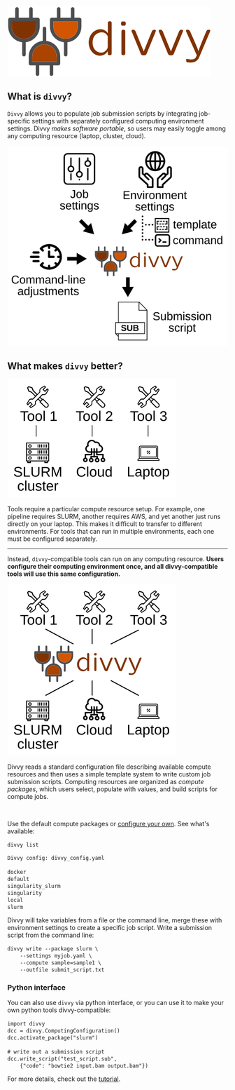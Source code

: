 ![Logo](img/divvy_logo.svg)

## What is `divvy`?

`Divvy` allows you to populate job submission scripts by integrating job-specific settings with separately configured computing environment settings. Divvy *makes software portable*, so users may easily toggle among any computing resource (laptop, cluster, cloud). 

![Merge](img/divvy-merge.svg)
## What makes `divvy` better?

![NoDivvy](img/nodivvy.svg)

Tools require a particular compute resource setup. For example, one pipeline requires SLURM, another requires AWS, and yet another just runs directly on your laptop. This makes it difficult to transfer to different environments. For tools that can run in multiple environments, each one must be configured separately.

<hr>


Instead, `divvy`-compatible tools can run on any computing resource. **Users configure their computing environment once, and all divvy-compatible tools will use this same configuration.**

![Connect](img/divvy-connect.svg)

Divvy reads a standard configuration file describing available compute resources and then uses a simple template system to write custom job submission scripts. Computing resources are organized as *compute packages*, which users select, populate with values, and build scripts for compute jobs. 

<br clear="all"/>

Use the default compute packages or [configure your own](configuration.md).  See what's available:

```{console}
divvy list
```

```{console}
Divvy config: divvy_config.yaml

docker
default
singularity_slurm
singularity
local
slurm
```


Divvy will take variables from a file or the command line, merge these with environment settings to create a specific job script. Write a submission script from the command line:

```{console}
divvy write --package slurm \
	--settings myjob.yaml \
	--compute sample=sample1 \
	--outfile submit_script.txt
```

### Python interface

You can also use `divvy` via python interface, or you can use it to make your own python tools divvy-compatible:

```{python}
import divvy
dcc = divvy.ComputingConfiguration()
dcc.activate_package("slurm")

# write out a submission script
dcc.write_script("test_script.sub", 
	{"code": "bowtie2 input.bam output.bam"})
```

For more details, check out the [tutorial](tutorial).
